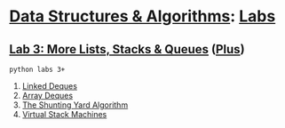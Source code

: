 # [Data Structures & Algorithms](https://github.com/bertie-wheen/dsa-2023-4/blob/trunk/README.md): [Labs](https://github.com/bertie-wheen/dsa-2023-4/blob/trunk/labs/README.md)

## [Lab 3: More Lists, Stacks & Queues](https://github.com/bertie-wheen/dsa-2023-4/blob/trunk/labs/lab3/README.md) ([Plus](https://github.com/bertie-wheen/dsa-2023-4/blob/trunk/labs/lab3/plus/README.md))
```shell
python labs 3+
```

1. [Linked Deques](https://github.com/bertie-wheen/dsa-2023-4/blob/trunk/labs/lab3/plus/linked_deque/README.md)
2. [Array Deques](https://github.com/bertie-wheen/dsa-2023-4/blob/trunk/labs/lab3/plus/array_deque/README.md)
3. [The Shunting Yard Algorithm](https://github.com/bertie-wheen/dsa-2023-4/blob/trunk/labs/lab3/plus/shunting_yard/README.md)
4. [Virtual Stack Machines](https://github.com/bertie-wheen/dsa-2023-4/blob/trunk/labs/lab3/plus/virtual_stack_machine/README.md)
